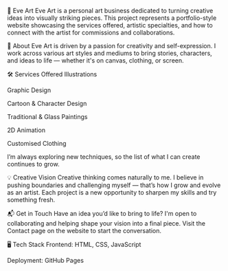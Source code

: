 🎨 Eve Art
Eve Art is a personal art business dedicated to turning creative ideas into visually striking pieces. This project represents a portfolio-style website showcasing the services offered, artistic specialties, and how to connect with the artist for commissions and collaborations.

📌 About
Eve Art is driven by a passion for creativity and self-expression. I work across various art styles and mediums to bring stories, characters, and ideas to life — whether it's on canvas, clothing, or screen.

🛠️ Services Offered
Illustrations

Graphic Design

Cartoon & Character Design

Traditional & Glass Paintings

2D Animation

Customised Clothing

I’m always exploring new techniques, so the list of what I can create continues to grow.

💡 Creative Vision
Creative thinking comes naturally to me. I believe in pushing boundaries and challenging myself — that’s how I grow and evolve as an artist. Each project is a new opportunity to sharpen my skills and try something fresh.

📬 Get in Touch
Have an idea you’d like to bring to life? I'm open to collaborating and helping shape your vision into a final piece.
Visit the Contact page on the website to start the conversation.

🖥️ Tech Stack
Frontend: HTML, CSS, JavaScript

Deployment: GitHub Pages 
